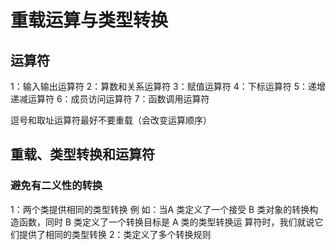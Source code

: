 # 重载运算与类型转换


## 运算符

1：输入输出运算符
2：算数和关系运算符
3：赋值运算符
4：下标运算符
5：递增递减运算符
6：成员访问运算符
7：函数调用运算符

逗号和取址运算符最好不要重载（会改变运算顺序）

## 重载、类型转换和运算符

### 避免有二义性的转换

1：两个类提供相同的类型转换
例 如：当A 类定义了一个接受 В 类对象的转换构造函数，同时 В 类定义了一个转换目标是 А 类的类型转换运
算符时，我们就说它们提供了相同的类型转换
2：类定义了多个转换规则
